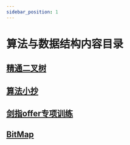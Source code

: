 ```yaml
---
sidebar_position: 1
---
```


# 算法与数据结构内容目录

## [精通二叉树](BinaryTree/)

## [算法小抄](algorithm_cheat_sheet/intro)

## [剑指offer专项训练](OfferOrientedAlgorithms-main/)

## [BitMap](bitmap/)

